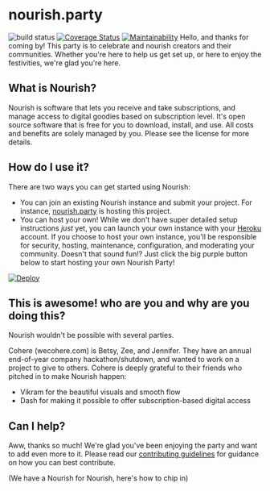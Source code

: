 # nourish.party

![build status](https://travis-ci.org/wecohere/nourish.party.svg?branch=primary)
[![Coverage Status](https://coveralls.io/repos/github/wecohere/nourish.party/badge.svg?branch=primary)](https://coveralls.io/github/wecohere/nourish.party?branch=primary)
[![Maintainability](https://api.codeclimate.com/v1/badges/2ec7c0159dafe8370ee7/maintainability)](https://codeclimate.com/github/wecohere/nourish.party/maintainability)
Hello, and thanks for coming by!  This party is to celebrate and nourish creators and their communities.  Whether you're here to help us get set up, or here to enjoy the festivities, we're glad you're here.

## What is Nourish?
Nourish is software that lets you receive and take subscriptions, and manage access to digital goodies based on subscription level.  It's open source software that is free for you to download, install, and use.  All costs and benefits are solely managed by you.  Please see the license for more details.

## How do I use it?
There are two ways you can get started using Nourish:

* You can join an existing Nourish instance and submit your project. For instance, [nourish.party](https://www.nourish.party) is hosting this project.
* You can host your own! While we don't have super detailed setup instructions *just* yet, you can launch your own instance with your [Heroku](https://heroku.com) account. If you choose to host your own instance, you'll be responsible for security, hosting, maintenance, configuration, and moderating your community. Doesn't that sound fun!? Just click the big purple button below to start hosting your own Nourish Party!

[![Deploy](https://www.herokucdn.com/deploy/button.svg)](https://heroku.com/deploy?template=https://github.com/wecohere/nourish.party/tree/primary&env[FORCE_SEED]=false)

## This is awesome! who are you and why are you doing this?
Nourish wouldn't be possible with several parties.

Cohere (wecohere.com) is Betsy, Zee, and Jennifer.  They have an annual end-of-year company hackathon/shutdown, and wanted to work on a project to give to others.  Cohere is deeply grateful to their friends who pitched in to make Nourish happen:

* Vikram for the beautiful visuals and smooth flow
* Dash for making it possible to offer subscription-based digital access

## Can I help?
Aww, thanks so much!  We're glad you've been enjoying the party and want to add even more to it. Please read our [contributing guidelines](./CONTRIBUTING.md) for guidance on how you can best contribute.

(We have a Nourish for Nourish, here's how to chip in)
